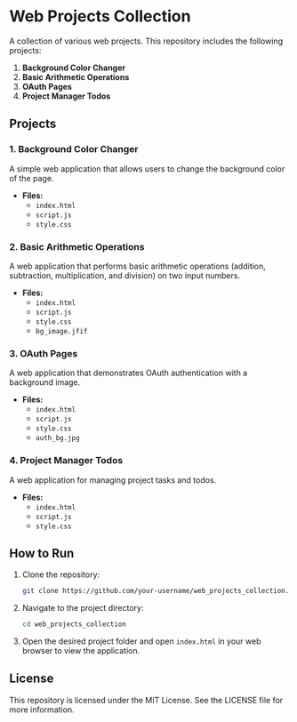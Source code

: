 # Web Projects Collection

A collection of various web projects. This repository includes the following projects:

1. **Background Color Changer**
2. **Basic Arithmetic Operations**
3. **OAuth Pages**
4. **Project Manager Todos**

## Projects

### 1. Background Color Changer
A simple web application that allows users to change the background color of the page.

- **Files:**
  - `index.html`
  - `script.js`
  - `style.css`

### 2. Basic Arithmetic Operations
A web application that performs basic arithmetic operations (addition, subtraction, multiplication, and division) on two input numbers.

- **Files:**
  - `index.html`
  - `script.js`
  - `style.css`
  - `bg_image.jfif`

### 3. OAuth Pages
A web application that demonstrates OAuth authentication with a background image.

- **Files:**
  - `index.html`
  - `script.js`
  - `style.css`
  - `auth_bg.jpg`

### 4. Project Manager Todos
A web application for managing project tasks and todos.

- **Files:**
  - `index.html`
  - `script.js`
  - `style.css`

## How to Run

1. Clone the repository:
    ```sh
    git clone https://github.com/your-username/web_projects_collection.git
    ```

2. Navigate to the project directory:
    ```sh
    cd web_projects_collection
    ```

3. Open the desired project folder and open `index.html` in your web browser to view the application.

## License

This repository is licensed under the MIT License. See the LICENSE file for more information.